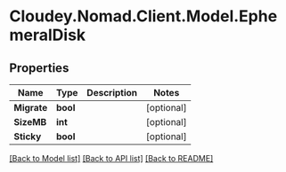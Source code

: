 # Cloudey.Nomad.Client.Model.EphemeralDisk

## Properties

Name | Type | Description | Notes
------------ | ------------- | ------------- | -------------
**Migrate** | **bool** |  | [optional] 
**SizeMB** | **int** |  | [optional] 
**Sticky** | **bool** |  | [optional] 

[[Back to Model list]](../README.md#documentation-for-models) [[Back to API list]](../README.md#documentation-for-api-endpoints) [[Back to README]](../README.md)

